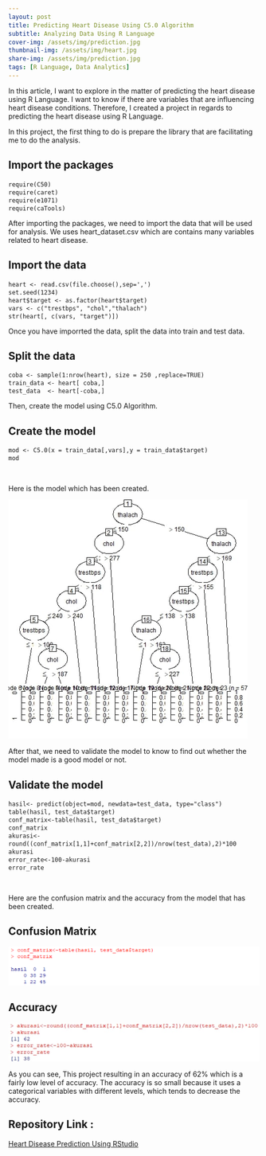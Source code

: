 ```yaml
---
layout: post
title: Predicting Heart Disease Using C5.0 Algorithm
subtitle: Analyzing Data Using R Language
cover-img: /assets/img/prediction.jpg
thumbnail-img: /assets/img/heart.jpg
share-img: /assets/img/prediction.jpg
tags: [R Language, Data Analytics]
---
```


In this article, I want to explore in the matter of predicting the heart disease using R Language. I want to know if there are variables 
that are influencing heart disease conditions.  Therefore, I created a project in regards to predicting the heart disease using R Language.

In this project, the first thing to do is prepare the library that are facilitating me to do the analysis.

## Import the packages

~~~
require(C50)
require(caret)
require(e1071)
require(caTools)
~~~

After importing the packages, we need to import the data that will be used for analysis. We uses heart_dataset.csv which are contains many variables related to heart disease.

## Import the data

~~~
heart <- read.csv(file.choose(),sep=',')
set.seed(1234)
heart$target <- as.factor(heart$target)
vars <- c("trestbps", "chol","thalach")
str(heart[, c(vars, "target")])
~~~

Once you have imporrted the data, split the data into train and test data.

## Split the data

~~~
coba <- sample(1:nrow(heart), size = 250 ,replace=TRUE)
train_data <- heart[ coba,]
test_data  <- heart[-coba,]
~~~

Then, create the model using C5.0 Algorithm.

## Create the model

~~~
mod <- C5.0(x = train_data[,vars],y = train_data$target)
mod
~~~

<br />

Here is the model which has been created. 

![Model](https://github.com/alvianpratama00/portfolio/blob/master/assets/img/model_R.jpg?raw=true)



After that, we need to validate the model to know to find out whether the model made is a good model or not.

## Validate the model

~~~
hasil<- predict(object=mod, newdata=test_data, type="class")
table(hasil, test_data$target)
conf_matrix<-table(hasil, test_data$target)
conf_matrix
akurasi<-round((conf_matrix[1,1]+conf_matrix[2,2])/nrow(test_data),2)*100
akurasi
error_rate<-100-akurasi
error_rate
~~~

<br />

Here are the confusion matrix and the accuracy from the model that has been created.

## Confusion Matrix

![ConfusionMatrix](https://github.com/alvianpratama00/portfolio/blob/master/assets/img/ConfMatrix.png?raw=true)

## Accuracy

![Accuracy](https://github.com/alvianpratama00/portfolio/blob/master/assets/img/Accuracy.jpg?raw=true)

As you can see, This project resulting in an accuracy of 62% which is a fairly low level of accuracy. The accuracy is so small because it uses a categorical variables
with different levels, which tends to decrease the accuracy.

## Repository Link : 
[Heart Disease Prediction Using RStudio](https://github.com/alvianpratama00/HeartDiseasePrediction_UsingRStudio)

